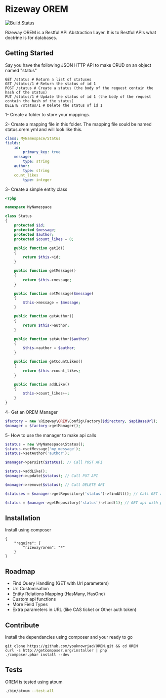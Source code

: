 Rizeway OREM
============

[![Build Status](https://secure.travis-ci.org/youknowriad/OREM.png?branch=master)](http://travis-ci.org/youknowriad/OREM)

Rizeway OREM is a Restful API Abstraction Layer. It is to Restful APIs what doctrine is for databases.

Getting Started
---------------

Say you have the following JSON HTTP API to make CRUD on an object named "status" 

```
GET /status # Return a list of statuses
GET /status/1 # Return the status of id 1
POST /status # Create a status (the body of the request contain the hash of the status)
PUT /status/1 # Update the status of id 1 (the body of the request contain the hash of the status)
DELETE /status/1 # Delete the status of id 1
```

1- Create a folder to store your mappings.

2- Create a mapping file in this folder. The mapping file sould be named status.orem.yml and will look like this.

```yaml
class: MyNamespace/Status
fields:
    id:
        primary_key: true
    message:
        type: string
    author:
        type: string
    count_likes
        type: integer    
```

3- Create a simple entity class 

```php
<?php

namespace MyNamespace 

class Status 
{
    protected $id;
    protected $message;
    protected $author;
    protected $count_likes = 0;

    public function getId()
    {
        return $this->id;
    }

    public function getMessage()
    {
        return $this->message;
    }

    public function setMessage($message)
    {
        $this->message = $message;
    }

    public function getAuthor()
    {
        return $this->author;
    }

    public function setAuthor($author)
    {
        $this->author = $author;
    }

    public function getCountLikes()
    {
        return $this->count_likes;
    }

    public function addLike()
    {
        $this->count_likes++;
    }
}
```

4- Get an OREM Manager

```php
$factory = new \Rizeway\OREM\Config\Factory($directory, $apiBaseUrl);
$manager = $factory->getManager();
```

5- How to use the manager to make api calls

```php
$status = new \MyNamespace\Status();
$status->setMessage('my message');
$status->setAuthor('author');

$manager->persist($status); // Call POST API

$status->addLike();
$manager->update($status); // Call PUT API

$manager->remove($status); // Call DELETE API

$statuses = $manager->getRepository('status')->findAll(); // Call GET api and return an array of \MyNamespace\Status

$status = $manager->getRepository('status')->find(1); // GET api with primary key, return an object \MyNamespace\Status
```

Installation
------------
Install using composer 

```
{
    "require": {
        "rizeway/orem": "*"
    }
}
```

Roadmap
-------

 - Find Query Handling (GET with Url parameters)
 - Url Customisation
 - Entity Relations Mapping (HasMany, HasOne)
 - Custom api functions
 - More Field Types
 - Extra parameters in URL (like CAS ticket or Other auth token)

Contribute
----------
Install the dependancies using composer and your ready to go

```
git clone https://github.com/youknowriad/OREM.git && cd OREM
curl -s http://getcomposer.org/installer | php
./composer.phar install --dev
```

Tests
-----
OREM is tested using atoum 

```sh
./bin/atoum --test-all
```
